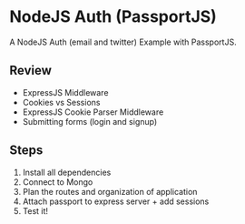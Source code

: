 
# NodeJS Auth (PassportJS)

A NodeJS Auth (email and twitter) Example with PassportJS.


## Review

- ExpressJS Middleware
- Cookies vs Sessions
- ExpressJS Cookie Parser Middleware
- Submitting forms (login and signup)


## Steps

1. Install all dependencies
2. Connect to Mongo
3. Plan the routes and organization of application
4. Attach passport to express server + add sessions
5. Test it!
